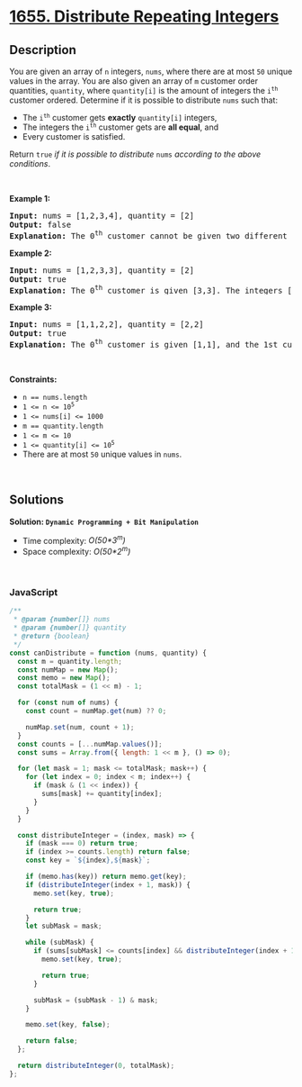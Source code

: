# [1655. Distribute Repeating Integers](https://leetcode.com/problems/distribute-repeating-integers)

## Description

<div class="elfjS" data-track-load="description_content"><p>You are given an array of <code>n</code> integers, <code>nums</code>, where there are at most <code>50</code> unique values in the array. You are also given an array of <code>m</code> customer order quantities, <code>quantity</code>, where <code>quantity[i]</code> is the amount of integers the <code>i<sup>th</sup></code> customer ordered. Determine if it is possible to distribute <code>nums</code> such that:</p>

<ul>
	<li>The <code>i<sup>th</sup></code> customer gets <strong>exactly</strong> <code>quantity[i]</code> integers,</li>
	<li>The integers the <code>i<sup>th</sup></code> customer gets are <strong>all equal</strong>, and</li>
	<li>Every customer is satisfied.</li>
</ul>

<p>Return <code>true</code><em> if it is possible to distribute </em><code>nums</code><em> according to the above conditions</em>.</p>

<p>&nbsp;</p>
<p><strong class="example">Example 1:</strong></p>

<pre><strong>Input:</strong> nums = [1,2,3,4], quantity = [2]
<strong>Output:</strong> false
<strong>Explanation:</strong> The 0<sup>th</sup> customer cannot be given two different integers.
</pre>

<p><strong class="example">Example 2:</strong></p>

<pre><strong>Input:</strong> nums = [1,2,3,3], quantity = [2]
<strong>Output:</strong> true
<strong>Explanation:</strong> The 0<sup>th</sup> customer is given [3,3]. The integers [1,2] are not used.
</pre>

<p><strong class="example">Example 3:</strong></p>

<pre><strong>Input:</strong> nums = [1,1,2,2], quantity = [2,2]
<strong>Output:</strong> true
<strong>Explanation:</strong> The 0<sup>th</sup> customer is given [1,1], and the 1st customer is given [2,2].
</pre>

<p>&nbsp;</p>
<p><strong>Constraints:</strong></p>

<ul>
	<li><code>n == nums.length</code></li>
	<li><code>1 &lt;= n &lt;= 10<sup>5</sup></code></li>
	<li><code>1 &lt;= nums[i] &lt;= 1000</code></li>
	<li><code>m == quantity.length</code></li>
	<li><code>1 &lt;= m &lt;= 10</code></li>
	<li><code>1 &lt;= quantity[i] &lt;= 10<sup>5</sup></code></li>
	<li>There are at most <code>50</code> unique values in <code>nums</code>.</li>
</ul>
</div>

<p>&nbsp;</p>

## Solutions

**Solution: `Dynamic Programming + Bit Manipulation`**

- Time complexity: <em>O(50\*3<sup>m</sup>)</em>
- Space complexity: <em>O(50\*2<sup>m</sup>)</em>

<p>&nbsp;</p>

### **JavaScript**

```js
/**
 * @param {number[]} nums
 * @param {number[]} quantity
 * @return {boolean}
 */
const canDistribute = function (nums, quantity) {
  const m = quantity.length;
  const numMap = new Map();
  const memo = new Map();
  const totalMask = (1 << m) - 1;

  for (const num of nums) {
    const count = numMap.get(num) ?? 0;

    numMap.set(num, count + 1);
  }
  const counts = [...numMap.values()];
  const sums = Array.from({ length: 1 << m }, () => 0);

  for (let mask = 1; mask <= totalMask; mask++) {
    for (let index = 0; index < m; index++) {
      if (mask & (1 << index)) {
        sums[mask] += quantity[index];
      }
    }
  }

  const distributeInteger = (index, mask) => {
    if (mask === 0) return true;
    if (index >= counts.length) return false;
    const key = `${index},${mask}`;

    if (memo.has(key)) return memo.get(key);
    if (distributeInteger(index + 1, mask)) {
      memo.set(key, true);

      return true;
    }
    let subMask = mask;

    while (subMask) {
      if (sums[subMask] <= counts[index] && distributeInteger(index + 1, mask ^ subMask)) {
        memo.set(key, true);

        return true;
      }

      subMask = (subMask - 1) & mask;
    }

    memo.set(key, false);

    return false;
  };

  return distributeInteger(0, totalMask);
};
```
